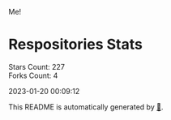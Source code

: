 Me!

# Respositories Stats
Stars Count: 227  
Forks Count: 4

2023-01-20 00:09:12  

This README is automatically generated by [🐰](https://github.com/rnitta/rnitta).
